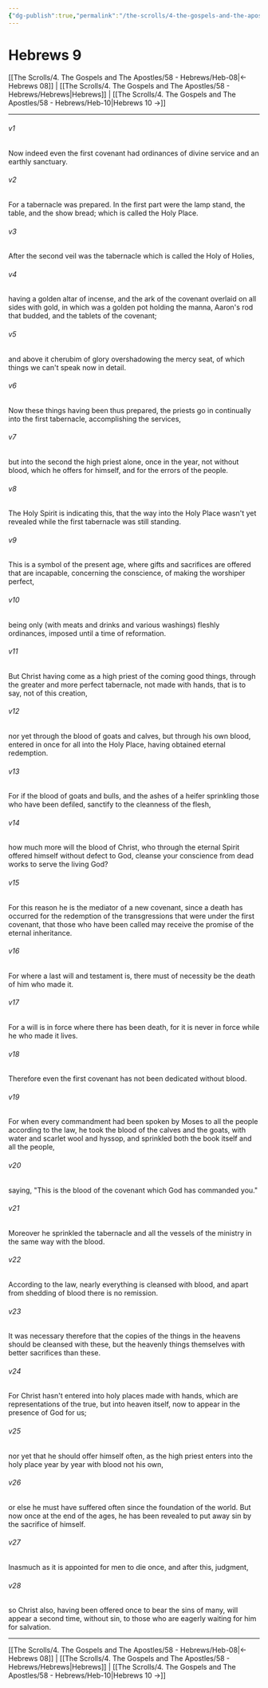 ```yaml
---
{"dg-publish":true,"permalink":"/the-scrolls/4-the-gospels-and-the-apostles/58-hebrews/heb-09/","tags":["#TheScrolls","#GospelsApostles"]}
---
```



# Hebrews 9

[[The Scrolls/4. The Gospels and The Apostles/58 - Hebrews/Heb-08\|← Hebrews 08]] | [[The Scrolls/4. The Gospels and The Apostles/58 - Hebrews/Hebrews\|Hebrews]] | [[The Scrolls/4. The Gospels and The Apostles/58 - Hebrews/Heb-10\|Hebrews 10 →]]
***



###### v1 
Now indeed even the first covenant had ordinances of divine service and an earthly sanctuary. 

###### v2 
For a tabernacle was prepared. In the first part were the lamp stand, the table, and the show bread; which is called the Holy Place. 

###### v3 
After the second veil was the tabernacle which is called the Holy of Holies, 

###### v4 
having a golden altar of incense, and the ark of the covenant overlaid on all sides with gold, in which was a golden pot holding the manna, Aaron's rod that budded, and the tablets of the covenant; 

###### v5 
and above it cherubim of glory overshadowing the mercy seat, of which things we can't speak now in detail. 

###### v6 
Now these things having been thus prepared, the priests go in continually into the first tabernacle, accomplishing the services, 

###### v7 
but into the second the high priest alone, once in the year, not without blood, which he offers for himself, and for the errors of the people. 

###### v8 
The Holy Spirit is indicating this, that the way into the Holy Place wasn't yet revealed while the first tabernacle was still standing. 

###### v9 
This is a symbol of the present age, where gifts and sacrifices are offered that are incapable, concerning the conscience, of making the worshiper perfect, 

###### v10 
being only (with meats and drinks and various washings) fleshly ordinances, imposed until a time of reformation. 

###### v11 
But Christ having come as a high priest of the coming good things, through the greater and more perfect tabernacle, not made with hands, that is to say, not of this creation, 

###### v12 
nor yet through the blood of goats and calves, but through his own blood, entered in once for all into the Holy Place, having obtained eternal redemption. 

###### v13 
For if the blood of goats and bulls, and the ashes of a heifer sprinkling those who have been defiled, sanctify to the cleanness of the flesh, 

###### v14 
how much more will the blood of Christ, who through the eternal Spirit offered himself without defect to God, cleanse your conscience from dead works to serve the living God? 

###### v15 
For this reason he is the mediator of a new covenant, since a death has occurred for the redemption of the transgressions that were under the first covenant, that those who have been called may receive the promise of the eternal inheritance. 

###### v16 
For where a last will and testament is, there must of necessity be the death of him who made it. 

###### v17 
For a will is in force where there has been death, for it is never in force while he who made it lives. 

###### v18 
Therefore even the first covenant has not been dedicated without blood. 

###### v19 
For when every commandment had been spoken by Moses to all the people according to the law, he took the blood of the calves and the goats, with water and scarlet wool and hyssop, and sprinkled both the book itself and all the people, 

###### v20 
saying, "This is the blood of the covenant which God has commanded you." 

###### v21 
Moreover he sprinkled the tabernacle and all the vessels of the ministry in the same way with the blood. 

###### v22 
According to the law, nearly everything is cleansed with blood, and apart from shedding of blood there is no remission. 

###### v23 
It was necessary therefore that the copies of the things in the heavens should be cleansed with these, but the heavenly things themselves with better sacrifices than these. 

###### v24 
For Christ hasn't entered into holy places made with hands, which are representations of the true, but into heaven itself, now to appear in the presence of God for us; 

###### v25 
nor yet that he should offer himself often, as the high priest enters into the holy place year by year with blood not his own, 

###### v26 
or else he must have suffered often since the foundation of the world. But now once at the end of the ages, he has been revealed to put away sin by the sacrifice of himself. 

###### v27 
Inasmuch as it is appointed for men to die once, and after this, judgment, 

###### v28 
so Christ also, having been offered once to bear the sins of many, will appear a second time, without sin, to those who are eagerly waiting for him for salvation.

***
[[The Scrolls/4. The Gospels and The Apostles/58 - Hebrews/Heb-08\|← Hebrews 08]] | [[The Scrolls/4. The Gospels and The Apostles/58 - Hebrews/Hebrews\|Hebrews]] | [[The Scrolls/4. The Gospels and The Apostles/58 - Hebrews/Heb-10\|Hebrews 10 →]]
